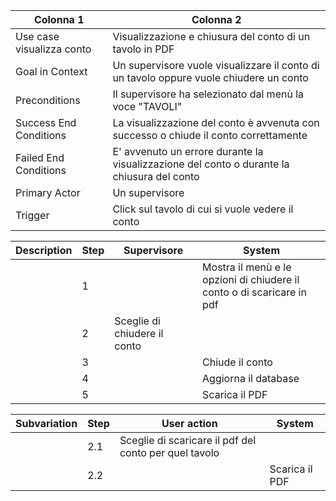 | Colonna 1 | Colonna 2 |
| --------- | --------- |
| Use case visualizza conto | Visualizzazione e chiusura del conto  di un tavolo in PDF |
| Goal in Context           | Un supervisore vuole visualizzare il conto di un tavolo oppure vuole chiudere un conto |
| Preconditions             | Il supervisore ha selezionato dal menù la voce "TAVOLI" |
| Success End Conditions    | La visualizzazione del conto è avvenuta con successo o chiude il conto correttamente | 
| Failed End Conditions     | E' avvenuto un errore durante la visualizzazione del conto o durante la chiusura del conto | 
| Primary Actor             | Un supervisore  | 
| Trigger                   | Click sul tavolo di cui si vuole vedere il conto | 

| Description | Step | Supervisore | System |
| ----------- | ---- | ----------- | ------ |
|  | 1 |  | Mostra il menù e le opzioni di chiudere il conto o di scaricare in pdf |
|  | 2 | Sceglie di chiudere il conto | |
|  | 3 | | Chiude il conto |
|  | 4 | | Aggiorna il database |
|  | 5 | | Scarica il PDF |

| Subvariation | Step | User action | System |
| ------------ | ---- | ----------- | ------ |
|  | 2.1 | Sceglie di scaricare il pdf del conto per quel tavolo | |
|  | 2.2 | | Scarica il PDF |

